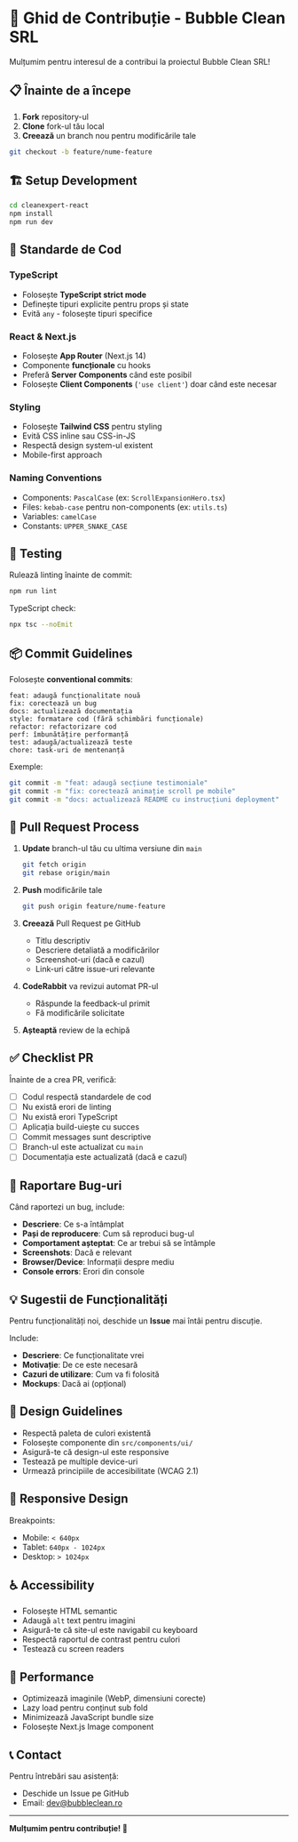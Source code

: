 # 🤝 Ghid de Contribuție - Bubble Clean SRL

Mulțumim pentru interesul de a contribui la proiectul Bubble Clean SRL!

## 📋 Înainte de a începe

1. **Fork** repository-ul
2. **Clone** fork-ul tău local
3. **Creează** un branch nou pentru modificările tale

```bash
git checkout -b feature/nume-feature
```

## 🏗️ Setup Development

```bash
cd cleanexpert-react
npm install
npm run dev
```

## 📝 Standarde de Cod

### TypeScript
- Folosește **TypeScript strict mode**
- Definește tipuri explicite pentru props și state
- Evită `any` - folosește tipuri specifice

### React & Next.js
- Folosește **App Router** (Next.js 14)
- Componente **funcționale** cu hooks
- Preferă **Server Components** când este posibil
- Folosește **Client Components** (`'use client'`) doar când este necesar

### Styling
- Folosește **Tailwind CSS** pentru styling
- Evită CSS inline sau CSS-in-JS
- Respectă design system-ul existent
- Mobile-first approach

### Naming Conventions
- Components: `PascalCase` (ex: `ScrollExpansionHero.tsx`)
- Files: `kebab-case` pentru non-components (ex: `utils.ts`)
- Variables: `camelCase`
- Constants: `UPPER_SNAKE_CASE`

## 🧪 Testing

Rulează linting înainte de commit:

```bash
npm run lint
```

TypeScript check:

```bash
npx tsc --noEmit
```

## 📦 Commit Guidelines

Folosește **conventional commits**:

```
feat: adaugă funcționalitate nouă
fix: corectează un bug
docs: actualizează documentația
style: formatare cod (fără schimbări funcționale)
refactor: refactorizare cod
perf: îmbunătățire performanță
test: adaugă/actualizează teste
chore: task-uri de mentenanță
```

Exemple:
```bash
git commit -m "feat: adaugă secțiune testimoniale"
git commit -m "fix: corectează animație scroll pe mobile"
git commit -m "docs: actualizează README cu instrucțiuni deployment"
```

## 🔀 Pull Request Process

1. **Update** branch-ul tău cu ultima versiune din `main`
   ```bash
   git fetch origin
   git rebase origin/main
   ```

2. **Push** modificările tale
   ```bash
   git push origin feature/nume-feature
   ```

3. **Creează** Pull Request pe GitHub
   - Titlu descriptiv
   - Descriere detaliată a modificărilor
   - Screenshot-uri (dacă e cazul)
   - Link-uri către issue-uri relevante

4. **CodeRabbit** va revizui automat PR-ul
   - Răspunde la feedback-ul primit
   - Fă modificările solicitate

5. **Așteaptă** review de la echipă

## ✅ Checklist PR

Înainte de a crea PR, verifică:

- [ ] Codul respectă standardele de cod
- [ ] Nu există erori de linting
- [ ] Nu există erori TypeScript
- [ ] Aplicația build-uiește cu succes
- [ ] Commit messages sunt descriptive
- [ ] Branch-ul este actualizat cu `main`
- [ ] Documentația este actualizată (dacă e cazul)

## 🐛 Raportare Bug-uri

Când raportezi un bug, include:

- **Descriere**: Ce s-a întâmplat
- **Pași de reproducere**: Cum să reproduci bug-ul
- **Comportament așteptat**: Ce ar trebui să se întâmple
- **Screenshots**: Dacă e relevant
- **Browser/Device**: Informații despre mediu
- **Console errors**: Erori din console

## 💡 Sugestii de Funcționalități

Pentru funcționalități noi, deschide un **Issue** mai întâi pentru discuție.

Include:
- **Descriere**: Ce funcționalitate vrei
- **Motivație**: De ce este necesară
- **Cazuri de utilizare**: Cum va fi folosită
- **Mockups**: Dacă ai (opțional)

## 🎨 Design Guidelines

- Respectă paleta de culori existentă
- Folosește componente din `src/components/ui/`
- Asigură-te că design-ul este responsive
- Testează pe multiple device-uri
- Urmează principiile de accesibilitate (WCAG 2.1)

## 📱 Responsive Design

Breakpoints:
- Mobile: `< 640px`
- Tablet: `640px - 1024px`
- Desktop: `> 1024px`

## ♿ Accessibility

- Folosește HTML semantic
- Adaugă `alt` text pentru imagini
- Asigură-te că site-ul este navigabil cu keyboard
- Respectă raportul de contrast pentru culori
- Testează cu screen readers

## 🚀 Performance

- Optimizează imaginile (WebP, dimensiuni corecte)
- Lazy load pentru conținut sub fold
- Minimizează JavaScript bundle size
- Folosește Next.js Image component

## 📞 Contact

Pentru întrebări sau asistență:
- Deschide un Issue pe GitHub
- Email: dev@bubbleclean.ro

---

**Mulțumim pentru contribuție! 🙏**

